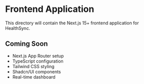 # Frontend Application

This directory will contain the Next.js 15+ frontend application for HealthSync.

## Coming Soon
- Next.js App Router setup
- TypeScript configuration
- Tailwind CSS styling
- Shadcn/UI components
- Real-time dashboard
